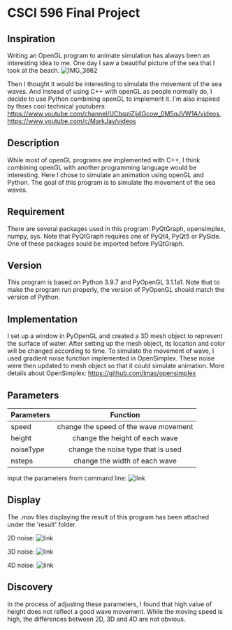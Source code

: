 # CSCI 596 Final Project

## Inspiration

Writing an OpenGL program to animate simulation has always been an interesting idea to me. One day I saw a beautiful picture of the sea that I took at the beach. 
![IMG_3662](https://user-images.githubusercontent.com/60117688/145937092-cff9072a-ffd3-4c00-86a0-c55835793b8d.JPG)

Then I thought it would be interesting to simulate the movement of the sea waves. And Instead of using C++ with openGL as people normally do, I decide to use Python combining openGL to implement it.
I'm also inspired by thses cool technical youtubers: https://www.youtube.com/channel/UCbqziZij4Gcow_0M5qJVW1A/videos, https://www.youtube.com/c/MarkJay/videos


## Description

While most of openGL programs are implemented with C++, I think combining openGL with another programming language would be interesting. Here I chose to simulate an animation using openGL and Python. The goal of this program is to simulate the movement of the sea waves.


## Requirement

There are several packages used in this program: PyQtGraph, opensimplex, numpy, sys. Note that PyQtGraph requires one of PyQt4, PyQt5 or PySide. One of these packages sould be imported before PyQtGraph. 


## Version

This program is based on Python 3.9.7 and PyOpenGL 3.1.1a1. Note that to make the program run properly, the version of PyOpenGL should match the version of Python.


## Implementation

I set up a window in PyOpenGL and created a 3D mesh object to represent the surface of water. After setting up the mesh object, its location and color will be changed according to time. To simulate the movement of wave, I used gradient noise function implemented in OpenSimplex. These noise were then updated to mesh object so that it could simulate animation.
More details about OpenSimplex: https://github.com/lmas/opensimplex


## Parameters

| Parameters    | Function                                 |
| ------------- |:----------------------------------------:|
| speed         | change the speed of the wave movement    |
| height        | change the height of each wave           |
| noiseType     | change the noise type that is used       |
| nsteps        | change the width of each wave            |

input the parameters from command line:
![link](https://user-images.githubusercontent.com/60117688/145937327-07adec81-5f43-412e-a0ba-d568572cff56.png)


## Display

The .mov files displaying the result of this program has been attached under the 'result' folder.

2D noise:
![link](https://user-images.githubusercontent.com/60117688/145939078-5651eae8-45ff-420f-9e5a-90c6e3ef1fbc.png)


3D noise:
![link](https://user-images.githubusercontent.com/60117688/145939133-108a44d8-c558-4529-abae-7963fec9c84a.png)

4D noise:
![link](https://user-images.githubusercontent.com/60117688/145939158-cc7fb3cd-dc4c-4f8c-b300-ea01aff8b05a.png)

## Discovery

In the process of adjusting these parameters, I found that high value of height does not reflect a good wave movement. While the moving speed is high, the differences between 2D, 3D and 4D are not obvious.




